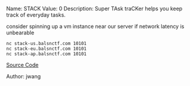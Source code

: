 Name: STACK
Value: 0
Description: Super TAsk traCKer helps you keep track of everyday tasks.

consider spinning up a vm instance near our server if network latency is unbearable

`nc stack-us.balsnctf.com 10101`<br>
`nc stack-eu.balsnctf.com 10101`<br>
`nc stack-ap.balsnctf.com 10101`

[Source Code](https://balsnctf-challenges-2020.s3.amazonaws.com/stack/4b70d760ea5daef8226338d90b4401d99df514a74ee00c3c63227c22a32d88e2.zip)

Author: jwang
